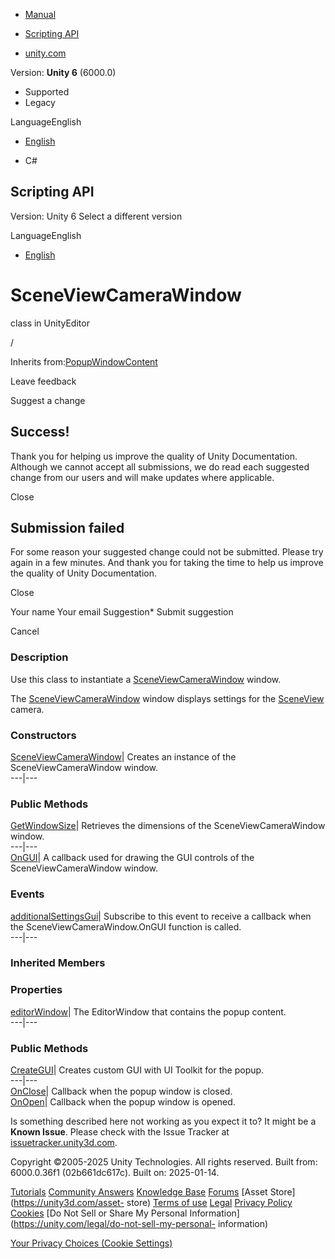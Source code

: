 [ ]()

  * [Manual](../Manual/index.html)
  * [Scripting API](../ScriptReference/index.html)

  * [unity.com](https://unity.com/)

Version: **Unity 6** (6000.0)

  * Supported
  * Legacy

LanguageEnglish

  * [English]()

  * C#

[ ](https://docs.unity3d.com)

## Scripting API

Version: Unity 6 Select a different version

LanguageEnglish

  * [English]()

# SceneViewCameraWindow

class in UnityEditor

/

Inherits from:[PopupWindowContent](PopupWindowContent.html)

Leave feedback

Suggest a change

## Success!

Thank you for helping us improve the quality of Unity Documentation. Although
we cannot accept all submissions, we do read each suggested change from our
users and will make updates where applicable.

Close

## Submission failed

For some reason your suggested change could not be submitted. Please <a>try
again</a> in a few minutes. And thank you for taking the time to help us
improve the quality of Unity Documentation.

Close

Your name Your email Suggestion* Submit suggestion

Cancel

[ ]()

### Description

Use this class to instantiate a
[SceneViewCameraWindow](SceneViewCameraWindow.html) window.

The [SceneViewCameraWindow](SceneViewCameraWindow.html) window displays
settings for the [SceneView](SceneView.html) camera.

### Constructors

[SceneViewCameraWindow](SceneViewCameraWindow-ctor.html)| Creates an instance
of the SceneViewCameraWindow window.  
---|---  
  
### Public Methods

[GetWindowSize](SceneViewCameraWindow.GetWindowSize.html)| Retrieves the
dimensions of the SceneViewCameraWindow window.  
---|---  
[OnGUI](SceneViewCameraWindow.OnGUI.html)| A callback used for drawing the GUI
controls of the SceneViewCameraWindow window.  
  
### Events

[additionalSettingsGui](SceneViewCameraWindow-additionalSettingsGui.html)|
Subscribe to this event to receive a callback when the
SceneViewCameraWindow.OnGUI function is called.  
---|---  
  
### Inherited Members

### Properties

[editorWindow](PopupWindowContent-editorWindow.html)| The EditorWindow that
contains the popup content.  
---|---  
  
### Public Methods

[CreateGUI](PopupWindowContent.CreateGUI.html)| Creates custom GUI with UI
Toolkit for the popup.  
---|---  
[OnClose](PopupWindowContent.OnClose.html)| Callback when the popup window is
closed.  
[OnOpen](PopupWindowContent.OnOpen.html)| Callback when the popup window is
opened.  
  
Is something described here not working as you expect it to? It might be a
**Known Issue**. Please check with the Issue Tracker at
[issuetracker.unity3d.com](https://issuetracker.unity3d.com).

Copyright ©2005-2025 Unity Technologies. All rights reserved. Built from:
6000.0.36f1 (02b661dc617c). Built on: 2025-01-14.

[Tutorials](https://unity3d.com/learn) [Community
Answers](https://answers.unity3d.com) [Knowledge
Base](https://support.unity3d.com/hc/en-us)
[Forums](https://forum.unity3d.com) [Asset Store](https://unity3d.com/asset-
store) [Terms of use](https://docs.unity3d.com/Manual/TermsOfUse.html)
[Legal](https://unity.com/legal) [Privacy
Policy](https://unity.com/legal/privacy-policy)
[Cookies](https://unity.com/legal/cookie-policy) [Do Not Sell or Share My
Personal Information](https://unity.com/legal/do-not-sell-my-personal-
information)

[Your Privacy Choices (Cookie Settings)](javascript:void\(0\);)

